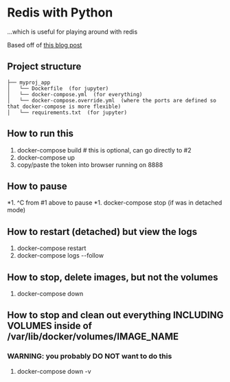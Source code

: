 # Redis with Python

...which is useful for playing around with redis

Based off of [this blog post](https://medium.com/@mike.p.moritz/using-docker-compose-to-deploy-a-lightweight-python-rest-api-with-a-job-queue-37e6072a209b)

## Project structure

```
├── myproj_app
│   └── Dockerfile  (for jupyter)
│   └── docker-compose.yml  (for everything)
│   └── docker-compose.override.yml  (where the ports are defined so that docker-compose is more flexible)
│   └── requirements.txt  (for jupyter)
```

## How to run this

1. docker-compose build # this is optional, can go directly to #2
2. docker-compose up
3. copy/paste the token into browser running on 8888

## How to pause

*1. ^C from #1 above to pause
*1. docker-compose stop  (if was in detached mode)

## How to restart (detached) but view the logs

1. docker-compose restart
2. docker-compose logs --follow

## How to stop, delete images, but not the volumes

1. docker-compose down

## How to stop and clean out everything INCLUDING VOLUMES inside of /var/lib/docker/volumes/IMAGE_NAME

### WARNING: you probably DO NOT want to do this

1. docker-compose down -v